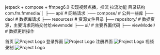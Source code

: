 jetpack + compose + ffmpeg6.0 实现视频点播，推流 拉流功能
目录结构
com.fm.fmmedia/
│
├── api/           # 网络请求
├── compose/       # 公共一些库
├── dao/           # 数据库请求
├── resources/     # 资源文件目录
├── repository/    # 数据资源，主要请求网络交付给viewmodel
├── ui/            # 主要界面代码
├── viewModel/     # 数据更新操作

首页
![Project Logo](./images/home.jpg)
登录界面
![Project Logo](./images/login.jpg)
注册界面
![Project Logo](./images/register.jpg)
视频录制
![Project Logo](./images/record.jpg)









